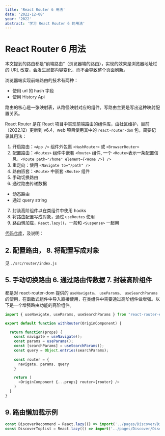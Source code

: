 ```yaml
---
title: 'React Router 6 用法'
date: '2022-12-08'
year: '2022'
abstract: '学习 React Router 6 的用法'
---
```


# React Router 6 用法

本文提到的路由都是“前端路由”（浏览器端的路由），实现的效果是浏览器地址栏的 URL 改变，会发生局部内容变化，而不会导致整个页面刷新。

浏览器端实现前端路由的技术有两种：
  - 使用 url 的 hash 字段
  - 使用 History Api

路由的核心是一张映射表，从路径映射对应的组件，写路由主要是写出这种映射配置关系。

React Router 是在 React 项目中实现前端路由的组件库，由社区维护，目前（2022.12）更新到 v6.4，web 项目使用其中的 `react-router-dom` 包，简要记录其用法：

1. 开启路由：`<App />` 组件外包裹 `<HashRouter>` 或 `<BrowserRouter>`
2. 配置路由：`<Routes>` 组件中嵌套 `<Route>` 组件, 一个 `<Route>`表示一条配置信息，`<Route path="/home" element={<Home />} />`
3. 重定向：使用 `<Navigate to="/path" />`
4. 路由嵌套：`<Route>` 中嵌套 `<Route>` 组件
5. 手动切换路由
6. 通过路由传递数据
  - 动态路由
  - 通过 query string
7. 封装高阶组件以在类组件中使用 hooks
8. 将路由配置写成对象，通过 `useRoutes` 使用
9. 路由懒加载，`React.lazy()`，一般和 `<Suspense>` 一起用

[代码仓库](https://github.com/went2/react-router-demo)，及说明：

## 2. 配置路由， 8. 将配置写成对象

见 `./src/router/index.js`

## 5. 手动切换路由 6. 通过路由传数据 7. 封装高阶组件

都是对 react-router-dom 提供的 `useNavigate`、 `useParams`、 `useSearchParams`的使用，在函数式组件中导入直接使用，在类组件中需要通过高阶组件做增强。以下是一个增强路由功能的高阶组件。

```js
import { useNavigate, useParams, useSearchParams } from "react-router-dom";

export default function withRouter(OriginComponent) {

  return function(props) {
    const navigate = useNavigate();
    const params = useParams();
    const [searchParams] = useSearchParams();
    const query = Object.entries(searchParams);
    
    const router = {
      navigate, params, query
    }

    return (
      <OriginComponent {...props} router={router} />
    )
  }
}
```

## 9. 路由懒加载示例

```js
const DiscoverRecommend = React.lazy(() => import('../pages/Discover/DiscoverRecommend'));
const DiscoverToplist = React.lazy(() => import('../pages/Discover/DiscoverToplist'));
```

